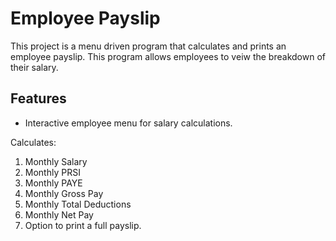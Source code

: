 # Employee Payslip

This project is a menu driven program that calculates and prints an employee payslip. This program allows employees to veiw the breakdown of their salary.

## Features

* Interactive employee menu for salary calculations.

Calculates:
1. Monthly Salary
2. Monthly PRSI
3. Monthly PAYE
4. Monthly Gross Pay
5. Monthly Total Deductions
6. Monthly Net Pay
7. Option to print a full payslip.
